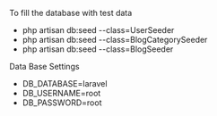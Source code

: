 To fill the database with test data

* php artisan db:seed --class=UserSeeder
* php artisan db:seed --class=BlogCategorySeeder
* php artisan db:seed --class=BlogSeeder

Data Base Settings

* DB_DATABASE=laravel
* DB_USERNAME=root
* DB_PASSWORD=root
